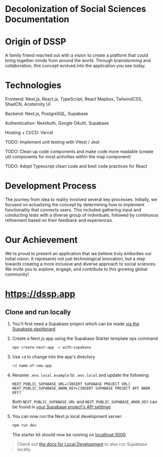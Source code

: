 
# Decolonization of Social Sciences Documentation


# Origin of DSSP

A family friend reached out with a vision to create a platform that could bring together minds from around the world. Through brainstorming and collaboration, this concept evolved into the application you see today.
# Technologies
Frontend: Next.js, React.js, TypeScript, React Mapbox, TailwindCSS, ShadCN, Aceternity UI  

Backend: Next.js, PostgreSQL, Supabase  

Authentication: NextAuth, Google OAuth, Supabase

Hosting + CI/CD: Vercel

TODO: Implement unit testing with Vitest / Jest  

TODO: Clean up code components and make code more readable (create util components for most activities within the map component)  

TODO: Adopt Typescript clean code and best code practices for React  



# Development Process
The journey from idea to reality involved several key processes. Initially, we focused on actualizing the concept by determining how to implement functionality that connects users. This included gathering input and conducting tests with a diverse group of individuals, followed by continuous refinement based on their feedback and experiences.

# Our Achievement
We're proud to present an application that we believe truly embodies our initial vision. It represents not just technological innovation, but a step towards creating a more inclusive and diverse approach to social sciences. We invite you to explore, engage, and contribute to this growing global community!

# https://dssp.app

## Clone and run locally

1. You'll first need a Supabase project which can be made [via the Supabase dashboard](https://database.new)

2. Create a Next.js app using the Supabase Starter template npx command

   ```bash
   npx create-next-app -e with-supabase
   ```

3. Use `cd` to change into the app's directory

   ```bash
   cd name-of-new-app
   ```

4. Rename `.env.local.example` to `.env.local` and update the following:

   ```
   NEXT_PUBLIC_SUPABASE_URL=[INSERT SUPABASE PROJECT URL]
   NEXT_PUBLIC_SUPABASE_ANON_KEY=[INSERT SUPABASE PROJECT API ANON KEY]
   ```

   Both `NEXT_PUBLIC_SUPABASE_URL` and `NEXT_PUBLIC_SUPABASE_ANON_KEY` can be found in [your Supabase project's API settings](https://app.supabase.com/project/_/settings/api)

5. You can now run the Next.js local development server:

   ```bash
   npm run dev
   ```

   The starter kit should now be running on [localhost:3000](http://localhost:3000/).

> Check out [the docs for Local Development](https://supabase.com/docs/guides/getting-started/local-development) to also run Supabase locally.
